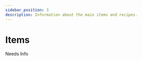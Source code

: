 ```yaml
---
sidebar_position: 3
description: Information about the main items and recipes.
---
```


# Items

Needs Info
